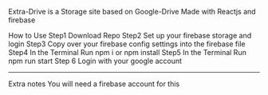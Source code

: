 Extra-Drive is a Storage site based on Google-Drive
Made with Reactjs and firebase

How to Use
  Step1
  Download Repo
  Step2
  Set up your firebase storage and login
  Step3
  Copy over your firebase config settings into the firebase file  
  Step4
  In the Terminal Run npm i or npm install
  Step5
  In the Terminal Run npm run start
  Step 6
  Login with your google account
  
  ---------------
  Extra notes
  You will need a firebase account for this
  

